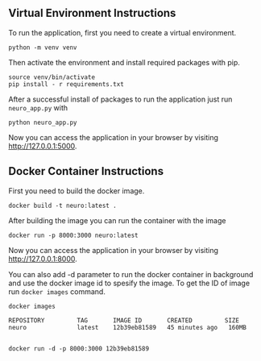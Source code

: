 ## Virtual Environment Instructions

To run the application, first you need to create a virtual environment. 
```
python -m venv venv
```

Then activate the environment and install required packages with pip.
```
source venv/bin/activate
pip install - r requirements.txt
```

After a successful install of packages to run the application just run `neuro_app.py` with
```
python neuro_app.py
```

Now you can access the application in your browser by visiting http://127.0.0.1:5000.

## Docker Container  Instructions

First you need to build the docker image.
```
docker build -t neuro:latest .
```

After building the image you can run the container with the image
```
docker run -p 8000:3000 neuro:latest
```
Now you can access the application in your browser by visiting http://127.0.0.1:8000.

You can also add -d parameter to run the docker container in background and use the docker image id to spesify the image. To get the ID of image run `docker images` command.

```
docker images

REPOSITORY         TAG       IMAGE ID       CREATED         SIZE
neuro              latest    12b39eb81589   45 minutes ago   160MB


docker run -d -p 8000:3000 12b39eb81589
```